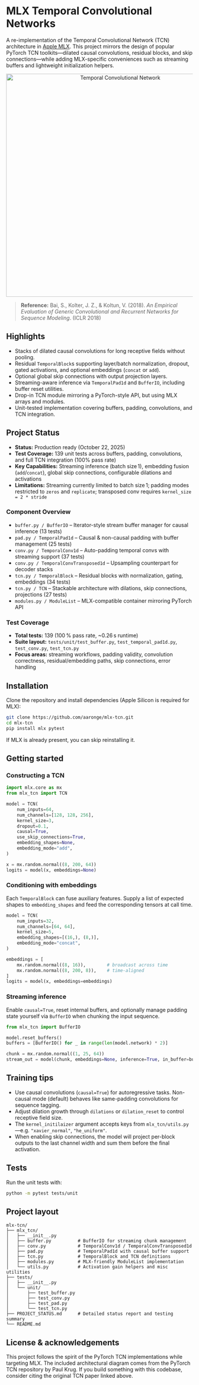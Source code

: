# MLX Temporal Convolutional Networks

A re-implementation of the Temporal Convolutional Network (TCN) architecture in [Apple MLX](https://github.com/ml-explore/mlx). This project mirrors the design of popular PyTorch TCN toolkits—dilated causal convolutions, residual blocks, and skip connections—while adding MLX-specific conveniences such as streaming buffers and lightweight initialization helpers.

<p align="center">
  <img src="https://raw.githubusercontent.com/paul-krug/pytorch-tcn/main/assets/tcn_architecture.png" alt="Temporal Convolutional Network" width="600">
</p>

> **Reference:** Bai, S., Kolter, J. Z., & Koltun, V. (2018). *An Empirical Evaluation of Generic Convolutional and Recurrent Networks for Sequence Modeling*. (ICLR 2018)

## Highlights

- Stacks of dilated causal convolutions for long receptive fields without pooling.
- Residual `TemporalBlock`s supporting layer/batch normalization, dropout, gated activations, and optional embeddings (`concat` or `add`).
- Optional global skip connections with output projection layers.
- Streaming-aware inference via `TemporalPad1d` and `BufferIO`, including buffer reset utilities.
- Drop-in TCN module mirroring a PyTorch-style API, but using MLX arrays and modules.
- Unit-tested implementation covering buffers, padding, convolutions, and TCN integration.

## Project Status

- **Status:** Production ready (October 22, 2025)
- **Test Coverage:** 139 unit tests across buffers, padding, convolutions, and full TCN integration (100% pass rate)
- **Key Capabilities:** Streaming inference (batch size 1), embedding fusion (`add`/`concat`), global skip connections, configurable dilations and activations
- **Limitations:** Streaming currently limited to batch size 1; padding modes restricted to `zeros` and `replicate`; transposed conv requires `kernel_size = 2 * stride`

### Component Overview

- `buffer.py / BufferIO` – Iterator-style stream buffer manager for causal inference (13 tests)
- `pad.py / TemporalPad1d` – Causal & non-causal padding with buffer management (25 tests)
- `conv.py / TemporalConv1d` – Auto-padding temporal convs with streaming support (37 tests)
- `conv.py / TemporalConvTransposed1d` – Upsampling counterpart for decoder stacks
- `tcn.py / TemporalBlock` – Residual blocks with normalization, gating, embeddings (34 tests)
- `tcn.py / TCN` – Stackable architecture with dilations, skip connections, projections (27 tests)
- `modules.py / ModuleList` – MLX-compatible container mirroring PyTorch API

### Test Coverage

- **Total tests:** 139 (100 % pass rate, ~0.26 s runtime)
- **Suite layout:** `tests/unit/test_buffer.py`, `test_temporal_pad1d.py`, `test_conv.py`, `test_tcn.py`
- **Focus areas:** streaming workflows, padding validity, convolution correctness, residual/embedding paths, skip connections, error handling

## Installation

Clone the repository and install dependencies (Apple Silicon is required for MLX):

```bash
git clone https://github.com/aaronge/mlx-tcn.git
cd mlx-tcn
pip install mlx pytest
```

If MLX is already present, you can skip reinstalling it.

## Getting started

### Constructing a TCN

```python
import mlx.core as mx
from mlx_tcn import TCN

model = TCN(
    num_inputs=64,
    num_channels=[128, 128, 256],
    kernel_size=3,
    dropout=0.1,
    causal=True,
    use_skip_connections=True,
    embedding_shapes=None,
    embedding_mode="add",
)

x = mx.random.normal((8, 200, 64))
logits = model(x, embeddings=None)
```

### Conditioning with embeddings

Each `TemporalBlock` can fuse auxiliary features. Supply a list of expected shapes to `embedding_shapes` and feed the corresponding tensors at call time.

```python
model = TCN(
    num_inputs=32,
    num_channels=[64, 64],
    kernel_size=5,
    embedding_shapes=[(16,), (8,)],
    embedding_mode="concat",
)

embeddings = [
    mx.random.normal((8, 16)),        # broadcast across time
    mx.random.normal((8, 200, 8)),    # time-aligned
]
logits = model(x, embeddings=embeddings)
```

### Streaming inference

Enable `causal=True`, reset internal buffers, and optionally manage padding state yourself via `BufferIO` when chunking the input sequence.

```python
from mlx_tcn import BufferIO

model.reset_buffers()
buffers = [BufferIO() for _ in range(len(model.network) * 2)]

chunk = mx.random.normal((1, 25, 64))
stream_out = model(chunk, embeddings=None, inference=True, in_buffer=buffers)
```

## Training tips

- Use causal convolutions (`causal=True`) for autoregressive tasks. Non-causal mode (default) behaves like same-padding convolutions for sequence tagging.
- Adjust dilation growth through `dilations` or `dilation_reset` to control receptive field size.
- The `kernel_initilaizer` argument accepts keys from `mlx_tcn/utils.py`—e.g. `"xavier_normal"`, `"he_uniform"`.
- When enabling skip connections, the model will project per-block outputs to the last channel width and sum them before the final activation.

## Tests

Run the unit tests with:

```bash
python -m pytest tests/unit
```

## Project layout

```
mlx-tcn/
├── mlx_tcn/
│   ├── __init__.py
│   ├── buffer.py          # BufferIO for streaming chunk management
│   ├── conv.py            # TemporalConv1d / TemporalConvTransposed1d
│   ├── pad.py             # TemporalPad1d with causal buffer support
│   ├── tcn.py             # TemporalBlock and TCN definitions
│   ├── modules.py         # MLX-friendly ModuleList implementation
│   └── utils.py           # Activation gain helpers and misc utilities
├── tests/
│   ├── __init__.py
│   └── unit/
│       ├── test_buffer.py
│       ├── test_conv.py
│       ├── test_pad.py
│       └── test_tcn.py
├── PROJECT_STATUS.md      # Detailed status report and testing summary
└── README.md
```

## License & acknowledgements

This project follows the spirit of the PyTorch TCN implementations while targeting MLX. The included architectural diagram comes from the PyTorch TCN repository by Paul Krug. If you build something with this codebase, consider citing the original TCN paper linked above.
